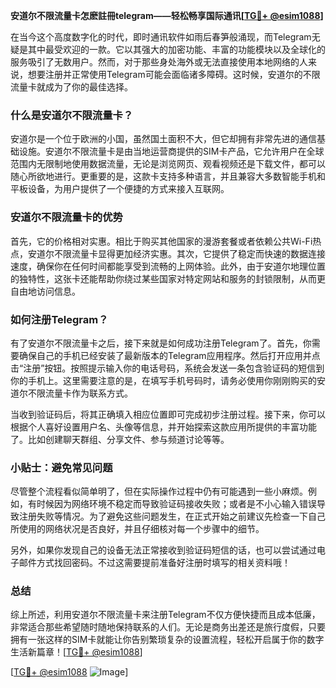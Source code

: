 **安道尔不限流量卡怎麽註冊telegram——轻松畅享国际通讯[[TG💪+ @esim1088](https://t.me/s/esim1088)]**

在当今这个高度数字化的时代，即时通讯软件如雨后春笋般涌现，而Telegram无疑是其中最受欢迎的一款。它以其强大的加密功能、丰富的功能模块以及全球化的服务吸引了无数用户。然而，对于那些身处海外或无法直接使用本地网络的人来说，想要注册并正常使用Telegram可能会面临诸多障碍。这时候，安道尔的不限流量卡就成为了你的最佳选择。

### 什么是安道尔不限流量卡？

安道尔是一个位于欧洲的小国，虽然国土面积不大，但它却拥有非常先进的通信基础设施。安道尔不限流量卡是由当地运营商提供的SIM卡产品，它允许用户在全球范围内无限制地使用数据流量，无论是浏览网页、观看视频还是下载文件，都可以随心所欲地进行。更重要的是，这款卡支持多种语言，并且兼容大多数智能手机和平板设备，为用户提供了一个便捷的方式来接入互联网。

### 安道尔不限流量卡的优势

首先，它的价格相对实惠。相比于购买其他国家的漫游套餐或者依赖公共Wi-Fi热点，安道尔不限流量卡显得更加经济实惠。其次，它提供了稳定而快速的数据连接速度，确保你在任何时间都能享受到流畅的上网体验。此外，由于安道尔地理位置的独特性，这张卡还能帮助你绕过某些国家对特定网站和服务的封锁限制，从而更自由地访问信息。

### 如何注册Telegram？

有了安道尔不限流量卡之后，接下来就是如何成功注册Telegram了。首先，你需要确保自己的手机已经安装了最新版本的Telegram应用程序。然后打开应用并点击“注册”按钮。按照提示输入你的电话号码，系统会发送一条包含验证码的短信到你的手机上。这里需要注意的是，在填写手机号码时，请务必使用你刚刚购买的安道尔不限流量卡作为联系方式。

当收到验证码后，将其正确填入相应位置即可完成初步注册过程。接下来，你可以根据个人喜好设置用户名、头像等信息，并开始探索这款应用所提供的丰富功能了。比如创建聊天群组、分享文件、参与频道讨论等等。

### 小贴士：避免常见问题

尽管整个流程看似简单明了，但在实际操作过程中仍有可能遇到一些小麻烦。例如，有时候因为网络环境不稳定而导致验证码接收失败；或者是不小心输入错误导致注册失败等情况。为了避免这些问题发生，在正式开始之前建议先检查一下自己所使用的网络状况是否良好，并且仔细核对每一个步骤中的细节。

另外，如果你发现自己的设备无法正常接收到验证码短信的话，也可以尝试通过电子邮件方式找回密码。不过这需要提前准备好注册时填写的相关资料哦！

### 总结

综上所述，利用安道尔不限流量卡来注册Telegram不仅方便快捷而且成本低廉，非常适合那些希望随时随地保持联系的人们。无论是商务出差还是旅行度假，只要拥有一张这样的SIM卡就能让你告别繁琐复杂的设置流程，轻松开启属于你的数字生活新篇章！[[TG💪+ @esim1088](https://t.me/s/esim1088)]

[[TG💪+ @esim1088](https://t.me/s/esim1088) ![Image](https://i.postimg.cc/4NQfJmqS/Snipaste-2025-05-13-00-14-12.png)]